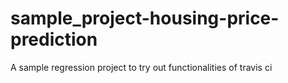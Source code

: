 # sample_project-housing-price-prediction
A sample regression project to try out functionalities of travis ci
